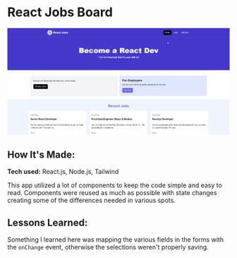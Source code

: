# React Jobs Board

![React Jobs Gif](https://github.com/jyshowalter/react-job-app/blob/main/src/assets/images/ReactJobs.gif)

## How It's Made:

**Tech used:** React.js, Node.js, Tailwind

This app utilized a lot of components to keep the code simple and easy to read. Components were reused as much as possible with state changes creating some of the differences needed in various spots.

## Lessons Learned:

Something I learned here was mapping the various fields in the forms with the `onChange` event, otherwise the selections weren't properly saving.
